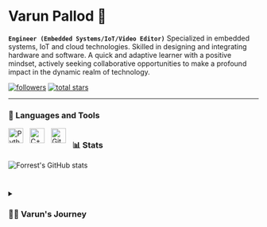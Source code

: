 # Varun Pallod 🤖
**`Engineer (Embedded Systems/IoT/Video Editor)`**
Specialized in embedded systems, IoT and cloud technologies. Skilled in designing and integrating hardware and software. A quick and adaptive learner with a positive mindset, actively seeking collaborative opportunities to make a profound impact in the dynamic realm of technology.

  <p align="left">
  </a> 
      <a href="https://github.com/vpxhm?tab=followers">
         <img alt="followers" title="Follow me on Github" src="https://custom-icon-badges.demolab.com/github/followers/vpxhm?color=236ad3&labelColor=1155ba&style=for-the-badge&logo=person-add&label=Follow&logoColor=white"/></a>
      <a href="https://github.com/vpxhm?tab=repositories&sort=stargazers">
         <img alt="total stars" title="Total stars on GitHub" src="https://custom-icon-badges.demolab.com/github/stars/vpxhm?color=55960c&style=for-the-badge&labelColor=488207&logo=star"/></a>
   </p>

   ---
### 🧰 Languages and Tools

<img align="left" alt="Python" width="30px" style="padding-right:10px;" src="https://cdn.jsdelivr.net/gh/devicons/devicon/icons/python/python-plain.svg" />
<img align="left" alt="C++" width="30px" style="padding-right:10px;" src="https://cdn.jsdelivr.net/gh/devicons/devicon/icons/cplusplus/cplusplus-line.svg" />
<img align="left" alt="GitHub" width="30px" style="padding-right:10px;" src="https://cdn.jsdelivr.net/gh/devicons/devicon/icons/github/github-original.svg" />

#
### 📊 Stats
![Forrest's GitHub stats](https://github-readme-stats.vercel.app/api?username=vpxhm&show_icons=true&theme=gruvbox)
<!-- ![GitHub Streak](https://streak-stats.demolab.com?user=vpxhm&theme=gruvbox&border_radius=4.5) -->
#

<details>
 <summary><h3>👨‍💻 Varun's Journey</h3></summary>
"Hey there, I'm Varun Pallod, an Electronics and Communication Engineer specializing in Embedded Systems, IoT, and Machine Learning. With a solid background in hardware and programming, I've crafted smart home solutions. My knack for innovation extends to the realm of videography and video editing, where I create visually captivating content. Proficient in languages like C/C++ and Python, I'm passionate about pushing the boundaries of technology and visual artistry. Let's collaborate and shape the future together – feel free to connect with me on GitHub or any platform!"

<!---
vpxhm/vpxhm is a ✨ special ✨ repository because its `README.md` (this file) appears on your GitHub profile.
You can click the Preview link to take a look at your changes.
--->
